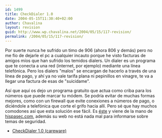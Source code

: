 ```yaml
---
id: 1499
title: CheckDialer 1.0
date: 2004-05-15T11:30:40+02:00
author: Chavalina
layout: revision
guid: http://www.wp.chavalina.net/2004/05/15/117-revision/
permalink: /2004/05/15/117-revision/
---
```

Por suerte nunca he sufrido un timo de 906 (ahora 806 y demás) pero no me fío de dejarle el pc a cualquier incauto porque he visto facturas de amigos míos que han sufrido los temidos dialers. Un dialer es un programa que te conecta a una red (internet, por ejemplo) mediante una línea telefónica. Pero los dialers "malos" se encargan de hacerlo a través de una línea de pago, y ahí ya no vale tarifa plana ni pepinillos en vinagre, te va a llegar una factura de esas de "<span class="alguien">suicidame</span>".

Así que aquí os dejo un programa gratuito que actua como criba para los n&uacute;meros que puede marcar tu módem. Se podría evitar de muchas formas mejores, como con un firewall que evite conexiones a n&uacute;meros de pago, o diciéndole a telefónica que corte el grifo hacia allí. Pero sé que hay muchos comodones así que esta solución ese fácil. Es <a href="http://www.hispasec.com/software/checkdialer/index.html" target="_blank">éste</a> y viene de la mano de <a href="http://www.hispasec.com/" target="_blank">hispasec.com</a>, además su web no está nada mal para informarse sobre temas de seguridad. 

</p> 

  * <a href="http://www.hispasec.com/software/checkdialer/index.html" target="_blank">CheckDialer 1.0 (careware)</a>
